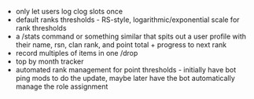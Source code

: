 - only let users log clog slots once
- default ranks thresholds - RS-style, logarithmic/exponential scale for rank thresholds
- a /stats command or something similar that spits out a user profile with their name, rsn, clan rank, and point total + progress to next rank
- record multiples of items in one /drop
- top by month tracker
- automated rank management for point thresholds - initially have bot ping mods to do the update, maybe later have the bot automatically manage the role assignment